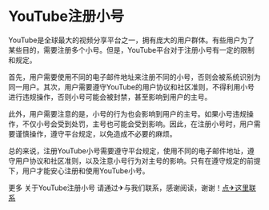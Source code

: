 # YouTube注册小号

YouTube是全球最大的视频分享平台之一，拥有庞大的用户群体。有些用户为了某些目的，需要注册多个小号。但是，YouTube平台对于注册小号有一定的限制和规定。

首先，用户需要使用不同的电子邮件地址来注册不同的小号，否则会被系统识别为同一用户。其次，用户需要遵守YouTube的用户协议和社区准则，不得利用小号进行违规操作，否则小号可能会被封禁，甚至影响到用户的主号。

此外，用户需要注意的是，小号的行为也会影响到用户的主号。如果小号违规操作，不仅小号会受到处罚，主号也可能会受到影响。因此，在注册小号时，用户需要谨慎操作，遵守平台规定，以免造成不必要的麻烦。

总的来说，注册YouTube小号需要遵守平台规定，使用不同的电子邮件地址，遵守用户协议和社区准则，以及注意小号行为对主号的影响。只有在遵守规定的前提下，用户才能安心注册和使用YouTube小号。

更多 关于YouTube注册小号 请通过✈与我们联系，感谢阅读，谢谢！[点✈这里联系](https://www.k02.cc)